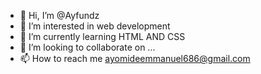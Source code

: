 - 👋 Hi, I’m @Ayfundz
- 👀 I’m interested in web development
- 🌱 I’m currently learning HTML AND CSS
- 💞️ I’m looking to collaborate on ...
- 📫 How to reach me ayomideemmanuel686@gmail.com

<!---
Ayfundz/Ayfundz is a ✨ special ✨ repository because its `README.md` (this file) appears on your GitHub profile.
--->
